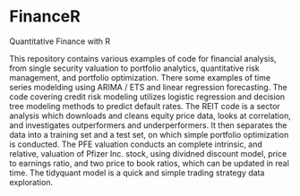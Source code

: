 # FinanceR
Quantitative Finance with R

This repository contains various examples of code for financial analysis, from single security valuation to portfolio analytics, quantitative risk management, and portfolio optimization. There some examples of time series modelding using ARIMA / ETS and linear regression forecasting. The code covering credit risk modeling utilizes logistic regression and decision tree modeling methods to predict default rates. The REIT code is a sector analysis which downloads and cleans equity price data, looks at correlation, and investigates outperformers and underperformers. It then separates the data into a training set and a test set, on which simple portfolio optimization is conducted. The PFE valuation conducts an complete intrinsic, and relative, valuation of Pfizer Inc. stock, using dividned discount model, price to earnings ratio, and two price to book ratios, which can be updated in real time. The tidyquant model is a quick and simple trading strategy data exploration. 
 
